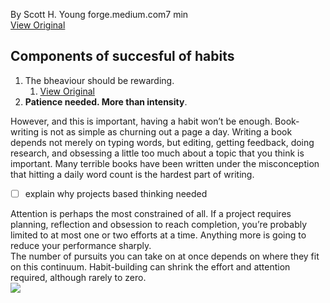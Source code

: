 
By Scott H. Young forge.medium.com7 min  
[View Original](https://forge.medium.com/habits-vs-projects-which-works-better-for-you-40dcb6aedc2d?source=home----------101--------------------8d877971_02b7_4e1b_a65a_ec014f750f46-------15---&utm_source=pocket_mylist)  


## Components of succesful of habits
1. The bheaviour should be rewarding. 
	1. [View Original](https://forge.medium.com/habits-vs-projects-which-works-better-for-you-40dcb6aedc2d?source=home----------101--------------------8d877971_02b7_4e1b_a65a_ec014f750f46-------15---&utm_source=pocket_mylist)  
2. **Patience needed. More than intensity**.

However, and this is important, having a habit won’t be enough. Book-writing is not as simple as churning out a page a day. Writing a book depends not merely on typing words, but editing, getting feedback, doing research, and obsessing a little too much about a topic that you think is important. Many terrible books have been written under the misconception that hitting a daily word count is the hardest part of writing.  

- [  ] explain why projects based thinking needed 


Attention is perhaps the most constrained of all. If a project requires planning, reflection and obsession to reach completion, you’re probably limited to at most one or two efforts at a time. Anything more is going to reduce your performance sharply.  
The number of pursuits you can take on at once depends on where they fit on this continuum. Habit-building can shrink the effort and attention required, although rarely to zero.  
![](https://pocket-image-cache.com//filters:format(jpg):extract_focal()/https%3A%2F%2Fmiro.medium.com%2Fmax%2F1400%2F0*KcTs-JRpJwoIJ0hp.jpg)  